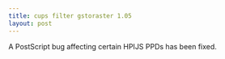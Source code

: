 ```yaml
---
title: cups filter gstoraster 1.05
layout: post
---
```


A PostScript bug affecting certain HPIJS PPDs has been fixed.
